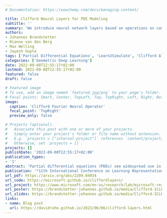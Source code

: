 ```yaml
---
# Documentation: https://wowchemy.com/docs/managing-content/

title: Clifford Neural Layers for PDE Modeling
subtitle: ''
summary: 'We introduce neural network layers based on operations on composite objects of scalars, vectors, and higher order objects such as bivectors. Published at ICLR 2023.'
authors:
- Johannes Brandstetter 
- Rianne van den Berg
- Max Welling
- Jayesh Gupta
tags: ['Partial Differential Equations', 'Learn2Simulate', 'Clifford Algebras', 'Geometric Algebras', 'Geometric Deep Learning', 'AI4Science', 'Neural Surrogates', 'Neural Operators', 'Microsoft', 'Deep Learning']
categories: ['Geometric Deep Learning']
date: 2022-09-08T12:55:17+02:00
lastmod: 2022-09-08T12:55:17+02:00
featured: false
draft: false

# Featured image
# To use, add an image named `featured.jpg/png` to your page's folder.
# Focal points: Smart, Center, TopLeft, Top, TopRight, Left, Right, BottomLeft, Bottom, BottomRight.
image:
  caption: 'Clifford Fourier Neural Operator'
  focal_point: 'TopRight'
  preview_only: false

# Projects (optional).
#   Associate this post with one or more of your projects.
#   Simply enter your project's folder or file name without extension.
#   E.g. `projects = ["internal-project"]` references `content/project/deep-learning/index.md`.
#   Otherwise, set `projects = []`.
projects: []
publishDate: '2022-09-08T12:55:17+02:00'
publication_types:
- '1'
abstract: 'Partial differential equations (PDEs) see widespread use in sciences and engineering to describe simulation of physical processes as scalar and vector fields interacting and coevolving over time. Due to the computationally expensive nature of their standard solution methods, neural PDE surrogates have become an active research topic to accelerate these simulations. However, current methods do not explicitly take into account the relationship between different fields and their internal components, which are often correlated. Viewing the time evolution of such correlated fields through the lens of multivector fields allows us to overcome these limitations. Multivector fields consist of scalar, vector, as well as higher-order components, such as bivectors and trivectors. Their algebraic properties, such as multiplication, addition and other arithmetic operations can be described by Clifford algebras. To our knowledge, this paper presents the first usage of such multivector representations together with Clifford convolutions and Clifford Fourier transforms in the context of deep learning. The resulting Clifford neural layers are universally applicable and will find direct use in the areas of fluid dynamics, weather forecasting, and the modeling of physical systems in general. We empirically evaluate the benefit of Clifford neural layers by replacing convolution and Fourier operations in common neural PDE surrogates by their Clifford counterparts on 2D Navier-Stokes and weather modeling tasks, as well as 3D Maxwell equations. For similar parameter count, Clifford neural layers consistently improve generalization capabilities of the tested neural PDE surrogates.'
publication: '*11th International Conference on Learning Representations (ICLR), 2023*'
url_pdf: https://arxiv.org/abs/2209.04934
url_code: https://microsoft.github.io/cliffordlayers/
url_project: https://www.microsoft.com/en-us/research/lab/microsoft-research-ai4science/articles/introducing-cliffordlayers-neural-network-layers-inspired-by-clifford-geometric-algebras/
url_poster: https://brandstetter-johannes.github.io/media/Clifford-ICLR-2023-poster.pdf
url_slides: https://brandstetter-johannes.github.io/media/Clifford-ICLR-2023.pdf
links:
- name: Blog post
  url: https://davidruhe.github.io/2023/06/06/clifford-layers.html
---
```

